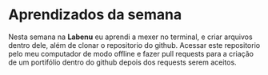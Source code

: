 # Aprendizados da semana
Nesta semana na **Labenu** eu aprendi a mexer no terminal, e criar arquivos dentro dele, além de clonar o repositorio do github. Acessar este repositorio pelo meu computador de modo offline e fazer pull requests para a criação de um portifólio dentro do github depois dos requests serem aceitos.
